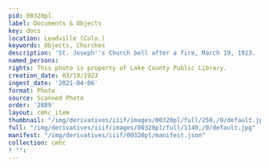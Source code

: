 ```yaml
---
pid: 00320pl
label: Documents & Objects
key: docs
location: Leadville (Colo.)
keywords: Objects, Churches
description: 'St. Joseph''s Church bell after a fire, March 19, 1923. '
named_persons: 
rights: This photo is property of Lake County Public Library.
creation_date: 03/19/1923
ingest_date: '2021-04-06'
format: Photo
source: Scanned Photo
order: '2889'
layout: cmhc_item
thumbnail: "/img/derivatives/iiif/images/00320pl/full/250,/0/default.jpg"
full: "/img/derivatives/iiif/images/00320pl/full/1140,/0/default.jpg"
manifest: "/img/derivatives/iiif/00320pl/manifest.json"
collection: cmhc
! '': 
---
```

